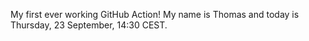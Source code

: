 My first ever working GitHub Action!
My name is Thomas and today is Thursday, 23 September, 14:30 CEST. 
